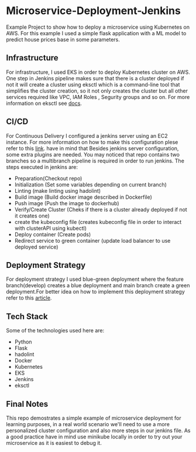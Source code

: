 # Microservice-Deployment-Jenkins

Example Project to show how to deploy a microservice using Kubernetes on AWS. For this example I used a simple flask application with a ML model to predict house prices base in some parameters.

## Infrastructure

For infrastructure, I used EKS in order to deploy Kubernetes cluster on AWS. One step in Jenkins pipeline makes sure that there is a cluster deployed if not it will create a cluster using eksctl which is a command-line tool that simplifies the cluster creation, so it not only creates the cluster but all other services required like VPC, IAM Roles , Segurity groups and so on. For more information on eksctl see [docs](https://eksctl.io/introduction/).

## CI/CD

For Continuous Delivery I configured a jenkins server using an EC2 instance. For more information on how to make this configuration plese refer to this [link](https://medium.com/@andresaaap/how-to-install-docker-aws-cli-eksctl-kubectl-for-jenkins-in-linux-ubuntu-18-04-3e3c4ceeb71). have in mind that Besides jenkins server configuration, some extra plugins are needed. You may noticed that repo contains two branches so a multibranch pipeline is required in order to run jenkins. The steps executed in jenkins are:

- Preparation(Checkout repo)
- Initialization (Set some variables depending on current branch)
- Linting (make linting using hadolint)
- Build image (Build docker image described in Dockerfile)
- Push image (Push the image to dockerhub)
- Verify/Create Cluster (Cheks if there is a cluster already deployed if not it creates one)
- create the kubeconfig file (creates kubeconfig file in order to interact with clusterAPI using kubectl)
- Deploy container (Create pods)
- Redirect service to green container (update load balancer to use deployed service)

## Deployment Strategy

For deployment strategy I used blue-green deployment where the feature branch(develop) creates a blue deployment and main branch create a green deployment.For better idea on how to implement this deployment strategy refer to this [article](https://medium.com/@andresaaap/simple-blue-green-deployment-in-kubernetes-using-minikube-b88907b2e267).

## Tech Stack

Some of the technologies used here are:

- Python
- Flask
- hadolint
- Docker
- Kubernetes
- EKS
- Jenkins
- eksctl

## Final Notes

This repo demostrates a simple example of microservice deployment for learning purposes, in a real world scenario we'll need to use a more personalized cluster configuration and also more steps in our jenkins file. As a good practice have in mind use minikube locally in order to try out your microservice as it is easiest to debug it.
